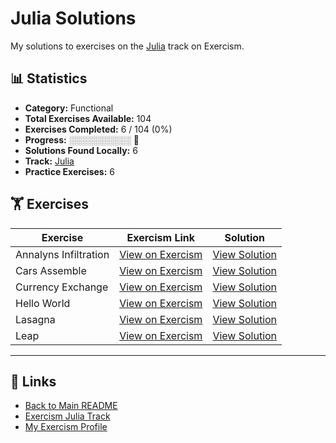 # Julia Solutions

My solutions to exercises on the [Julia](https://exercism.org/tracks/julia) track on Exercism.

## 📊 Statistics

- **Category:** Functional
- **Total Exercises Available:** 104
- **Exercises Completed:** 6 / 104 (0%)
- **Progress:** ░░░░░░░░░░ 🔴
- **Solutions Found Locally:** 6
- **Track:** [Julia](https://exercism.org/tracks/julia)
- **Practice Exercises:** 6

## 🏋️ Exercises

| Exercise | Exercism Link | Solution |
|----------|---------------|----------|
| Annalyns Infiltration | [View on Exercism](https://exercism.org/tracks/julia/exercises/annalyns-infiltration) | [View Solution](annalyns-infiltration/README.md) |
| Cars Assemble | [View on Exercism](https://exercism.org/tracks/julia/exercises/cars-assemble) | [View Solution](cars-assemble/README.md) |
| Currency Exchange | [View on Exercism](https://exercism.org/tracks/julia/exercises/currency-exchange) | [View Solution](currency-exchange/README.md) |
| Hello World | [View on Exercism](https://exercism.org/tracks/julia/exercises/hello-world) | [View Solution](hello-world/README.md) |
| Lasagna | [View on Exercism](https://exercism.org/tracks/julia/exercises/lasagna) | [View Solution](lasagna/README.md) |
| Leap | [View on Exercism](https://exercism.org/tracks/julia/exercises/leap) | [View Solution](leap/README.md) |

---

## 🔗 Links

- [Back to Main README](../README.md)
- [Exercism Julia Track](https://exercism.org/tracks/julia)
- [My Exercism Profile](https://exercism.org/profiles/princemuel)
